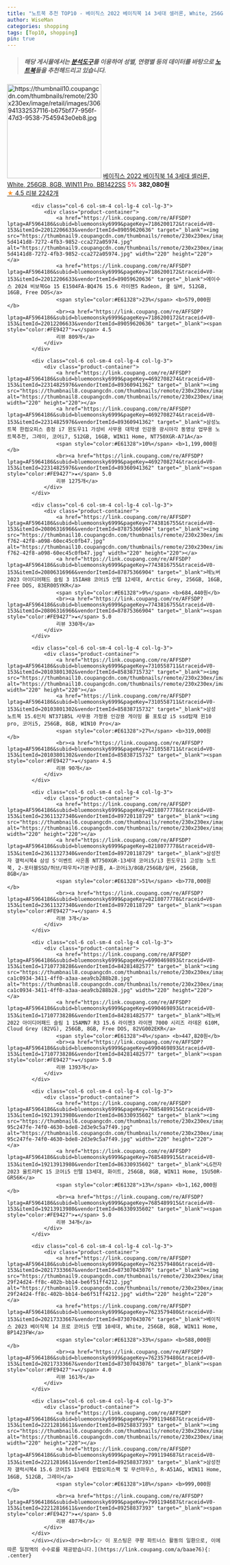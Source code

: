 ```yaml
---
title: "노트북 추천 TOP10 - 베이직스 2022 베이직북 14 3세대 셀러론, White, 256GB, 8GB, WIN11 Pro, BB1422SS"
author: WiseMan
categories: shopping
tags: [Top10, shopping]
pin: true
---
```


> ##### 해당 게시물에서는 [**분석도구**](https://itemscout.io/)를 이용하여 **성별**, **연령별** 등의 데이터를 바탕으로 [**노트북**](https://link.coupang.com/a/baae76)들을 추천해드리고 있습니다.
<div class="container"><div class="row">
            <div class="col-6 col-sm-4 col-lg-4 col-lg-3">
                <div class="product-container">
                    <a href="https://link.coupang.com/re/AFFSDP?lptag=AF5964186&subid=bluemoonsky6999&pageKey=6662026640&traceid=V0-153&itemId=15294714959&vendorItemId=82515116791" target="_blank"><img src="https://thumbnail10.coupangcdn.com/thumbnails/remote/230x230ex/image/retail/images/306941332537116-b675bf77-956f-47d3-9538-7545943e0eb8.jpg" alt="https://thumbnail10.coupangcdn.com/thumbnails/remote/230x230ex/image/retail/images/306941332537116-b675bf77-956f-47d3-9538-7545943e0eb8.jpg" width="220" height="220"></a>
                    <a href="https://link.coupang.com/re/AFFSDP?lptag=AF5964186&subid=bluemoonsky6999&pageKey=6662026640&traceid=V0-153&itemId=15294714959&vendorItemId=82515116791" target="_blank">베이직스 2022 베이직북 14 3세대 셀러론, White, 256GB, 8GB, WIN11 Pro, BB1422SS</a>
                    <span style="color:#E61328">5%</span> <b>382,080원</b>
                    <br><a href="https://link.coupang.com/re/AFFSDP?lptag=AF5964186&subid=bluemoonsky6999&pageKey=6662026640&traceid=V0-153&itemId=15294714959&vendorItemId=82515116791" target="_blank"><span style="color:#FE9427">★</span> 4.5
                    리뷰 2242개</a>
                </div>
            </div>
            
            <div class="col-6 col-sm-4 col-lg-4 col-lg-3">
                <div class="product-container">
                    <a href="https://link.coupang.com/re/AFFSDP?lptag=AF5964186&subid=bluemoonsky6999&pageKey=7186200172&traceid=V0-153&itemId=22012206633&vendorItemId=89059620636" target="_blank"><img src="https://thumbnail9.coupangcdn.com/thumbnails/remote/230x230ex/image/retail/images/1247912876856214-5d4141d8-7272-4fb3-9852-cca272a05974.jpg" alt="https://thumbnail9.coupangcdn.com/thumbnails/remote/230x230ex/image/retail/images/1247912876856214-5d4141d8-7272-4fb3-9852-cca272a05974.jpg" width="220" height="220"></a>
                    <a href="https://link.coupang.com/re/AFFSDP?lptag=AF5964186&subid=bluemoonsky6999&pageKey=7186200172&traceid=V0-153&itemId=22012206633&vendorItemId=89059620636" target="_blank">에이수스 2024 비보북Go 15 E1504FA-BQ476 15.6 라이젠5 Radeon, 쿨 실버, 512GB, 16GB, Free DOS</a>
                    <span style="color:#E61328">23%</span> <b>579,000원</b>
                    <br><a href="https://link.coupang.com/re/AFFSDP?lptag=AF5964186&subid=bluemoonsky6999&pageKey=7186200172&traceid=V0-153&itemId=22012206633&vendorItemId=89059620636" target="_blank"><span style="color:#FE9427">★</span> 4.5
                    리뷰 809개</a>
                </div>
            </div>
            
            <div class="col-6 col-sm-4 col-lg-4 col-lg-3">
                <div class="product-container">
                    <a href="https://link.coupang.com/re/AFFSDP?lptag=AF5964186&subid=bluemoonsky6999&pageKey=4692708274&traceid=V0-153&itemId=22314825976&vendorItemId=89360941362" target="_blank"><img src="https://thumbnail8.coupangcdn.com/thumbnails/remote/230x230ex/image/vendor_inventory/9af7/4ed149273b9534f9faaa5c0fc7b82f36ca3acaa430aa22a62c28f7af01e7.jpg" alt="https://thumbnail8.coupangcdn.com/thumbnails/remote/230x230ex/image/vendor_inventory/9af7/4ed149273b9534f9faaa5c0fc7b82f36ca3acaa430aa22a62c28f7af01e7.jpg" width="220" height="220"></a>
                    <a href="https://link.coupang.com/re/AFFSDP?lptag=AF5964186&subid=bluemoonsky6999&pageKey=4692708274&traceid=V0-153&itemId=22314825976&vendorItemId=89360941362" target="_blank">삼성노트북 한컴오피스 증정 i7 윈도우11 가성비 사무용 대학생 인강용 광시야각 동영상 업무용 노트북추천, 그레이, 코어i7, 512GB, 16GB, WIN11 Home, NT750XGR-A71A</a>
                    <span style="color:#E61328">10%</span> <b>1,199,000원</b>
                    <br><a href="https://link.coupang.com/re/AFFSDP?lptag=AF5964186&subid=bluemoonsky6999&pageKey=4692708274&traceid=V0-153&itemId=22314825976&vendorItemId=89360941362" target="_blank"><span style="color:#FE9427">★</span> 5.0
                    리뷰 1275개</a>
                </div>
            </div>
            
            <div class="col-6 col-sm-4 col-lg-4 col-lg-3">
                <div class="product-container">
                    <a href="https://link.coupang.com/re/AFFSDP?lptag=AF5964186&subid=bluemoonsky6999&pageKey=7743816755&traceid=V0-153&itemId=20806316966&vendorItemId=87875366904" target="_blank"><img src="https://thumbnail10.coupangcdn.com/thumbnails/remote/230x230ex/image/retail/images/2023/11/24/10/1/b1ffd98b-f762-42f8-a098-60ec45c0fb47.jpg" alt="https://thumbnail10.coupangcdn.com/thumbnails/remote/230x230ex/image/retail/images/2023/11/24/10/1/b1ffd98b-f762-42f8-a098-60ec45c0fb47.jpg" width="220" height="220"></a>
                    <a href="https://link.coupang.com/re/AFFSDP?lptag=AF5964186&subid=bluemoonsky6999&pageKey=7743816755&traceid=V0-153&itemId=20806316966&vendorItemId=87875366904" target="_blank">레노버 2023 아이디어패드 슬림 3 15IAH8 코어i5 인텔 12세대, Arctic Grey, 256GB, 16GB, Free DOS, 83ER005YKR</a>
                    <span style="color:#E61328">9%</span> <b>684,440원</b>
                    <br><a href="https://link.coupang.com/re/AFFSDP?lptag=AF5964186&subid=bluemoonsky6999&pageKey=7743816755&traceid=V0-153&itemId=20806316966&vendorItemId=87875366904" target="_blank"><span style="color:#FE9427">★</span> 5.0
                    리뷰 330개</a>
                </div>
            </div>
            
            <div class="col-6 col-sm-4 col-lg-4 col-lg-3">
                <div class="product-container">
                    <a href="https://link.coupang.com/re/AFFSDP?lptag=AF5964186&subid=bluemoonsky6999&pageKey=7310558711&traceid=V0-153&itemId=20103801302&vendorItemId=85838715732" target="_blank"><img src="https://thumbnail10.coupangcdn.com/thumbnails/remote/230x230ex/image/vendor_inventory/20bc/22343633551fab34dfbe947e0b2b9c4e8c41ea6afec4bea9ca8d23ddc6ed.jpg" alt="https://thumbnail10.coupangcdn.com/thumbnails/remote/230x230ex/image/vendor_inventory/20bc/22343633551fab34dfbe947e0b2b9c4e8c41ea6afec4bea9ca8d23ddc6ed.jpg" width="220" height="220"></a>
                    <a href="https://link.coupang.com/re/AFFSDP?lptag=AF5964186&subid=bluemoonsky6999&pageKey=7310558711&traceid=V0-153&itemId=20103801302&vendorItemId=85838715732" target="_blank">삼성 노트북 15.6인치 NT371B5L 사무용 가정용 인강용 게이밍 롤 포토샵 i5 ssd탑재 윈10 pro, 코어i5, 256GB, 8GB, WIN10 Pro</a>
                    <span style="color:#E61328">27%</span> <b>319,000원</b>
                    <br><a href="https://link.coupang.com/re/AFFSDP?lptag=AF5964186&subid=bluemoonsky6999&pageKey=7310558711&traceid=V0-153&itemId=20103801302&vendorItemId=85838715732" target="_blank"><span style="color:#FE9427">★</span> 4.5
                    리뷰 90개</a>
                </div>
            </div>
            
            <div class="col-6 col-sm-4 col-lg-4 col-lg-3">
                <div class="product-container">
                    <a href="https://link.coupang.com/re/AFFSDP?lptag=AF5964186&subid=bluemoonsky6999&pageKey=8218077778&traceid=V0-153&itemId=23611327340&vendorItemId=89720118729" target="_blank"><img src="https://thumbnail6.coupangcdn.com/thumbnails/remote/230x230ex/image/vendor_inventory/b692/70d3e7d7bf9a82f4284cb006f80ed8e6b9a45bff2c7a1e89ab046b565e5d.jpg" alt="https://thumbnail6.coupangcdn.com/thumbnails/remote/230x230ex/image/vendor_inventory/b692/70d3e7d7bf9a82f4284cb006f80ed8e6b9a45bff2c7a1e89ab046b565e5d.jpg" width="220" height="220"></a>
                    <a href="https://link.coupang.com/re/AFFSDP?lptag=AF5964186&subid=bluemoonsky6999&pageKey=8218077778&traceid=V0-153&itemId=23611327340&vendorItemId=89720118729" target="_blank">삼성전자 갤럭시북4 삼성 S'이벤트 사은품 NT750XGR-13세대 코어i5/i3 윈도우11 고성능 노트북, 2-포터블SSD/허브/파우치+기본구성품, A-코어i3/8GB/256GB/실버, 256GB, 8GB</a>
                    <span style="color:#E61328">51%</span> <b>778,000원</b>
                    <br><a href="https://link.coupang.com/re/AFFSDP?lptag=AF5964186&subid=bluemoonsky6999&pageKey=8218077778&traceid=V0-153&itemId=23611327340&vendorItemId=89720118729" target="_blank"><span style="color:#FE9427">★</span> 4.5
                    리뷰 3개</a>
                </div>
            </div>
            
            <div class="col-6 col-sm-4 col-lg-4 col-lg-3">
                <div class="product-container">
                    <a href="https://link.coupang.com/re/AFFSDP?lptag=AF5964186&subid=bluemoonsky6999&pageKey=6990469893&traceid=V0-153&itemId=17107738286&vendorItemId=84281482577" target="_blank"><img src="https://thumbnail8.coupangcdn.com/thumbnails/remote/230x230ex/image/retail/images/298805464638389-ca1c0934-3411-4ff0-a3aa-aea9cb288b28.jpg" alt="https://thumbnail8.coupangcdn.com/thumbnails/remote/230x230ex/image/retail/images/298805464638389-ca1c0934-3411-4ff0-a3aa-aea9cb288b28.jpg" width="220" height="220"></a>
                    <a href="https://link.coupang.com/re/AFFSDP?lptag=AF5964186&subid=bluemoonsky6999&pageKey=6990469893&traceid=V0-153&itemId=17107738286&vendorItemId=84281482577" target="_blank">레노버 2022 아이디어패드 슬림 1 15AMN7 R3 15.6 라이젠3 라이젠 7000 시리즈 라데온 610M, Cloud Grey (82VG), 256GB, 8GB, Free DOS, 82VG002EKR</a>
                    <span style="color:#E61328">4%</span> <b>447,820원</b>
                    <br><a href="https://link.coupang.com/re/AFFSDP?lptag=AF5964186&subid=bluemoonsky6999&pageKey=6990469893&traceid=V0-153&itemId=17107738286&vendorItemId=84281482577" target="_blank"><span style="color:#FE9427">★</span> 5.0
                    리뷰 1393개</a>
                </div>
            </div>
            
            <div class="col-6 col-sm-4 col-lg-4 col-lg-3">
                <div class="product-container">
                    <a href="https://link.coupang.com/re/AFFSDP?lptag=AF5964186&subid=bluemoonsky6999&pageKey=7685489915&traceid=V0-153&itemId=19213913980&vendorItemId=86330935602" target="_blank"><img src="https://thumbnail6.coupangcdn.com/thumbnails/remote/230x230ex/image/retail/images/1147718991194494-95c247fe-74f0-4630-bde8-2d3e9c5a7f49.jpg" alt="https://thumbnail6.coupangcdn.com/thumbnails/remote/230x230ex/image/retail/images/1147718991194494-95c247fe-74f0-4630-bde8-2d3e9c5a7f49.jpg" width="220" height="220"></a>
                    <a href="https://link.coupang.com/re/AFFSDP?lptag=AF5964186&subid=bluemoonsky6999&pageKey=7685489915&traceid=V0-153&itemId=19213913980&vendorItemId=86330935602" target="_blank">LG전자 2023 울트라PC 15 코어i5 인텔 13세대, 화이트, 256GB, 8GB, WIN11 Home, 15U50R-GR56K</a>
                    <span style="color:#E61328">13%</span> <b>1,162,000원</b>
                    <br><a href="https://link.coupang.com/re/AFFSDP?lptag=AF5964186&subid=bluemoonsky6999&pageKey=7685489915&traceid=V0-153&itemId=19213913980&vendorItemId=86330935602" target="_blank"><span style="color:#FE9427">★</span> 5.0
                    리뷰 34개</a>
                </div>
            </div>
            
            <div class="col-6 col-sm-4 col-lg-4 col-lg-3">
                <div class="product-container">
                    <a href="https://link.coupang.com/re/AFFSDP?lptag=AF5964186&subid=bluemoonsky6999&pageKey=7623579480&traceid=V0-153&itemId=20217333667&vendorItemId=87307043076" target="_blank"><img src="https://thumbnail9.coupangcdn.com/thumbnails/remote/230x230ex/image/retail/images/3230211055951530-29f24d24-ff8c-402b-bb14-be6f51ff4212.jpg" alt="https://thumbnail9.coupangcdn.com/thumbnails/remote/230x230ex/image/retail/images/3230211055951530-29f24d24-ff8c-402b-bb14-be6f51ff4212.jpg" width="220" height="220"></a>
                    <a href="https://link.coupang.com/re/AFFSDP?lptag=AF5964186&subid=bluemoonsky6999&pageKey=7623579480&traceid=V0-153&itemId=20217333667&vendorItemId=87307043076" target="_blank">베이직스 2023 베이직북 14 프로 코어i5 인텔 10세대, White, 256GB, 8GB, WIN11 Home, BP1423FW</a>
                    <span style="color:#E61328">33%</span> <b>588,000원</b>
                    <br><a href="https://link.coupang.com/re/AFFSDP?lptag=AF5964186&subid=bluemoonsky6999&pageKey=7623579480&traceid=V0-153&itemId=20217333667&vendorItemId=87307043076" target="_blank"><span style="color:#FE9427">★</span> 4.0
                    리뷰 161개</a>
                </div>
            </div>
            
            <div class="col-6 col-sm-4 col-lg-4 col-lg-3">
                <div class="product-container">
                    <a href="https://link.coupang.com/re/AFFSDP?lptag=AF5964186&subid=bluemoonsky6999&pageKey=7991194687&traceid=V0-153&itemId=22212816611&vendorItemId=89258837393" target="_blank"><img src="https://thumbnail6.coupangcdn.com/thumbnails/remote/230x230ex/image/vendor_inventory/5d9e/937b0d1c61f3a55b72a4b43ad75d92b672a00bf1def1f38982227a398a66.jpg" alt="https://thumbnail6.coupangcdn.com/thumbnails/remote/230x230ex/image/vendor_inventory/5d9e/937b0d1c61f3a55b72a4b43ad75d92b672a00bf1def1f38982227a398a66.jpg" width="220" height="220"></a>
                    <a href="https://link.coupang.com/re/AFFSDP?lptag=AF5964186&subid=bluemoonsky6999&pageKey=7991194687&traceid=V0-153&itemId=22212816611&vendorItemId=89258837393" target="_blank">삼성전자 갤럭시북4 15.6 코어I5 13세대 한컴오피스팩 및 무선마우스, R-A51AG, WIN11 Home, 16GB, 512GB, 그레이</a>
                    <span style="color:#E61328">18%</span> <b>999,000원</b>
                    <br><a href="https://link.coupang.com/re/AFFSDP?lptag=AF5964186&subid=bluemoonsky6999&pageKey=7991194687&traceid=V0-153&itemId=22212816611&vendorItemId=89258837393" target="_blank"><span style="color:#FE9427">★</span> 5.0
                    리뷰 487개</a>
                </div>
            </div>
            </div></div><br><br>[👉 이 포스팅은 쿠팡 파트너스 활동의 일환으로, 이에 따른 일정액의 수수료를 제공받습니다.](https://link.coupang.com/a/baae76){: .center}